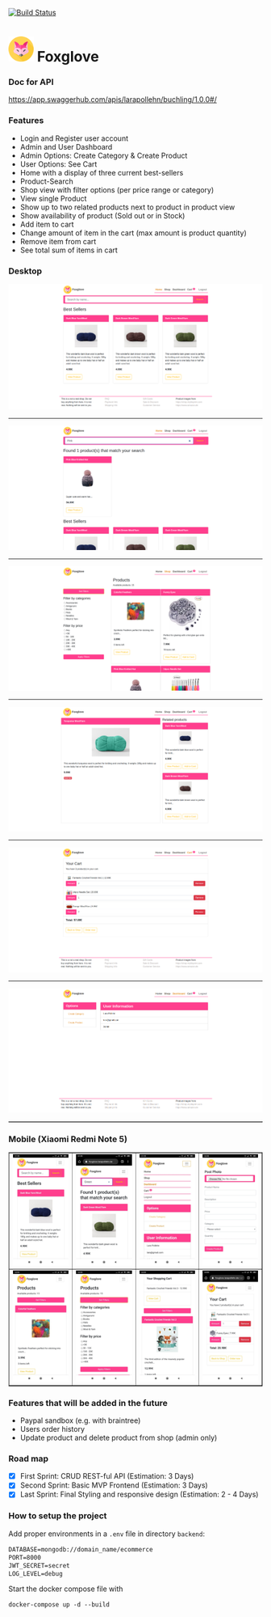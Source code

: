 [![Build Status](https://travis-ci.com/larapollehn/foxglove.svg?branch=master)](https://travis-ci.com/larapollehn/foxglove)

# <img src="images/fox.png" width="50"/> Foxglove

### Doc for API 
https://app.swaggerhub.com/apis/larapollehn/buchling/1.0.0#/

### Features
* Login and Register user account
* Admin and User Dashboard
* Admin Options: Create Category & Create Product
* User Options: See Cart
* Home with a display of three current best-sellers
* Product-Search
* Shop view with filter options (per price range or category)
* View single Product 
* Show up to two related products next to product in product view
* Show availability of product (Sold out or in Stock)
* Add item to cart 
* Change amount of item in the cart (max amount is product quantity)
* Remove item from cart
* See total sum of items in cart

### Desktop

<table border="1" width="100%">
    <tr>
        <img src="images/p1.png" >
    </tr>
    <hr>
    <tr>
        <img src="images/p6.png">
    </tr>
    <hr>
    <tr>
        <img src="images/p2.png">
    </tr>
    <hr>
    <tr>
        <img src="images/p3.png">
    </tr>
    <hr>
    <tr>
         <img src="images/p5.png">
    </tr>
    <hr>
    <tr>
        <img src="images/p4.png">
    </tr>
</table>

### Mobile (Xiaomi Redmi Note 5)

<table border="1" width="100%">
    <tr>
        <td><img src="images/i8.jpeg" width="200"></td>
        <td><img src="images/i7.jpeg" width="200"></td>
        <td><img src="images/i5.jpeg" width="200"></td>
        <td><img src="images/i9.jpeg" width="200"></td>
    </tr>
    <tr>
        <td><img src="images/i4.jpeg" width="200"></td>
        <td><img src="images/i3.jpeg" width="200"></td>
        <td><img src="images/i2.jpeg" width="200"></td>
        <td><img src="images/i1.jpeg" width="200"></td>
    </tr>
</table>

### Features that will be added in the future
* Paypal sandbox (e.g. with braintree)
* Users order history
* Update product and delete product from shop (admin only)


### Road map
- [x] First Sprint: CRUD REST-ful API (Estimation: 3 Days)
- [x] Second Sprint: Basic MVP Frontend (Estimation: 3 Days)
- [x] Last Sprint: Final Styling and responsive design (Estimation: 2 - 4 Days)  

### How to setup the project
Add proper environments in a `.env` file in directory `backend`:

```
DATABASE=mongodb://domain_name/ecommerce
PORT=8000
JWT_SECRET=secret
LOG_LEVEL=debug
```

Start the docker compose file with 

```
docker-compose up -d --build
```

